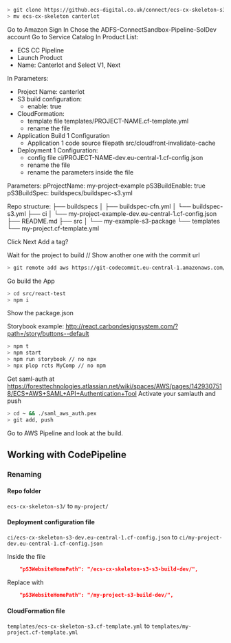 ```bash
> git clone https://github.ecs-digital.co.uk/connect/ecs-cx-skeleton-s3.git
> mv ecs-cx-skeleton canterlot
```

Go to Amazon Sign In
Chose the ADFS-ConnectSandbox-Pipeline-SolDev account
Go to Service Catalog
In Product List:

  * ECS CC Pipeline
  * Launch Product
  * Name: Canterlot and Select V1, Next
  
In Parameters:

  * Project Name: canterlot
  * S3 build configuration:
    * enable: true
  * CloudFormation:
    * template file templates/PROJECT-NAME.cf-template.yml
    * rename the file
  * Application Build 1 Configuration
    * Application 1 code source filepath src/cloudfront-invalidate-cache
  * Deployment 1 Configuration:
    * config file ci/PROJECT-NAME-dev.eu-central-1.cf-config.json
    * rename the file
    * rename the parameters inside the file

Parameters:
pProjectName: my-project-example
pS3BuildEnable: true
pS3BuildSpec: buildspecs/buildspec-s3.yml
 
Repo structure:
├── buildspecs
│   ├── buildspec-cfn.yml
│   └── buildspec-s3.yml
├── ci
│   └── my-project-example-dev.eu-central-1.cf-config.json
├── README.md
├── src
│   └── my-example-s3-package
└── templates
    └── my-project.cf-template.yml


Click Next
Add a tag?

Wait for the project to build // Show another one with the commit url

```bash
> git remote add aws https://git-codecommit.eu-central-1.amazonaws.com/v1/repos/canterlot-repo
```

Go build the App
```bash
> cd src/react-test
> npm i
```

Show the package.json

Storybook example: http://react.carbondesignsystem.com/?path=/story/buttons--default

```bash
> npm t
> npm start
> npm run storybook // no npx
> npx plop rcts MyComp // no npm
```

Get saml-auth at https://foresttechnologies.atlassian.net/wiki/spaces/AWS/pages/1429307518/ECS+AWS+SAML+API+Authentication+Tool
Activate your samlauth and push
```bash
> cd ~ && ./saml_aws_auth.pex 
> git add, push
```

Go to AWS Pipeline and look at the build.


## Working with CodePipeline

### Renaming

#### Repo folder
`ecs-cx-skeleton-s3/` to `my-project/`

#### Deployment configuration file
`ci/ecs-cx-skeleton-s3-dev.eu-central-1.cf-config.json` to `ci/my-project-dev.eu-central-1.cf-config.json`

Inside the file
```json
    "pS3WebsiteHomePath": "/ecs-cx-skeleton-s3-s3-build-dev/",
```
Replace with
```json
    "pS3WebsiteHomePath": "/my-project-s3-build-dev/",
```

#### CloudFormation file
`templates/ecs-cx-skeleton-s3.cf-template.yml` to `templates/my-project.cf-template.yml`

